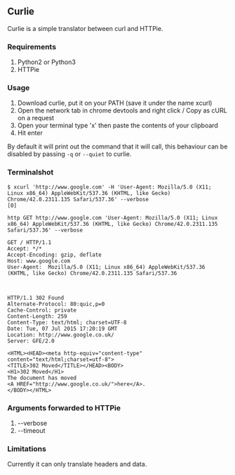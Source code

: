 ## Curlie

Curlie is a simple translator between curl and HTTPie.

### Requirements

1. Python2 or Python3
2. HTTPie

### Usage

1. Download curlie, put it on your PATH (save it under the name xcurl)
2. Open the network tab in chrome devtools and right click / Copy as cURL on a request
3. Open your terminal type 'x' then paste the contents of your clipboard
4. Hit enter

By default it will print out the command that it will call, this behaviour can be disabled by passing `-q` or `--quiet` to curlie.

### Terminalshot

    $ xcurl 'http://www.google.com' -H 'User-Agent: Mozilla/5.0 (X11; Linux x86_64) AppleWebKit/537.36 (KHTML, like Gecko) Chrome/42.0.2311.135 Safari/537.36' --verbose                                                                       [0]
    
    http GET http://www.google.com 'User-Agent: Mozilla/5.0 (X11; Linux x86_64) AppleWebKit/537.36 (KHTML, like Gecko) Chrome/42.0.2311.135 Safari/537.36' --verbose
    
    GET / HTTP/1.1
    Accept: */*
    Accept-Encoding: gzip, deflate
    Host: www.google.com
    User-Agent:  Mozilla/5.0 (X11; Linux x86_64) AppleWebKit/537.36 (KHTML, like Gecko) Chrome/42.0.2311.135 Safari/537.36
    
    
    
    HTTP/1.1 302 Found
    Alternate-Protocol: 80:quic,p=0
    Cache-Control: private
    Content-Length: 259
    Content-Type: text/html; charset=UTF-8
    Date: Tue, 07 Jul 2015 17:20:19 GMT
    Location: http://www.google.co.uk/
    Server: GFE/2.0
    
    <HTML><HEAD><meta http-equiv="content-type" content="text/html;charset=utf-8">
    <TITLE>302 Moved</TITLE></HEAD><BODY>
    <H1>302 Moved</H1>
    The document has moved
    <A HREF="http://www.google.co.uk/">here</A>.
    </BODY></HTML>

### Arguments forwarded to HTTPie

1. --verbose
2. --timeout

### Limitations

Currently it can only translate headers and data.
